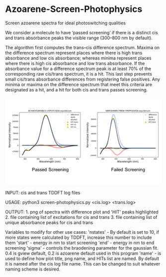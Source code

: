 # Azoarene-Screen-Photophysics
Screen azoarene spectra for ideal photoswitching qualities

We consider a molecule to have ‘passed screening’ if there is a distinct cis and trans absorbance peaks the visible range (300–800 nm by default). 

The algorithm first computes the trans–cis difference spectrum. Maxima on the difference spectrum represent places where there is high trans absorbance and low cis absorbance; whereas minima represent places where there is high cis absorbance and low trans absorbance. If the absorbance value for a difference spectrum peak is at least 70% of the corresponding raw cis/trans spectrum, it is a hit. This last step prevents small cis/trans absorbance differences from registering false positives. Any minima or maxima on the difference spectrum that meet this criteria are designated as a hit, and a hit for both cis and trans passes screening. 

![Image of Screening](example-screen.png)

INPUT:
  cis and trans TDDFT log files
  
USAGE:
   python3 screen-photophysics.py <cis.log> <trans.log>
   
OUTPUT:
    1. png of spectra with difference plot and 'HIT' peaks highlighted
    2. file containing list of excitations for cis and trans
    3. file containing list of unique absorbance peaks for cis and trans
    
    
Variables to modify for other use cases:
    'nstates'  - By default is set to 10, if more states were calculated by TDDFT, increase this number to include them
    'start'    - energy in nm to start screening
     'end'     - energy in nm to end screening
     'sigma'   - controls the braodening parameter for the gaussian fit. 0.4 is gview default, 0.2 is azoarene default used in this program
     'name'    - is used to define how plot title, png name, and HITs list are named. By default it is named after the cis log file name. This can be changed to suit whatever naming scheme is desired.
  
